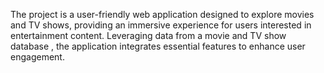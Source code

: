 The project is a user-friendly web application designed to explore movies and TV shows, providing an immersive experience for users interested in entertainment content. Leveraging data from a movie and TV show database , the application integrates essential features to enhance user engagement.
